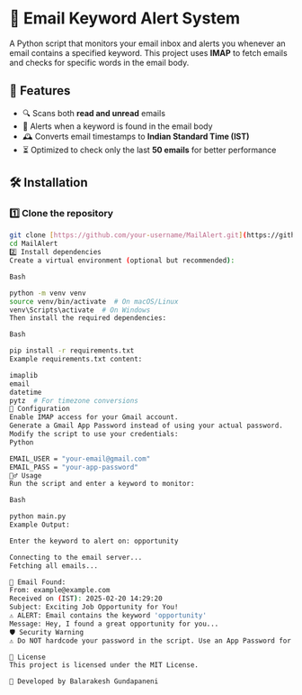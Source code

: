 # 📩 Email Keyword Alert System

A Python script that monitors your email inbox and alerts you whenever an email contains a specified keyword. This project uses **IMAP** to fetch emails and checks for specific words in the email body.

## 🚀 Features

- 🔍 Scans both **read and unread** emails
- 📌 Alerts when a keyword is found in the email body
- 🕰 Converts email timestamps to **Indian Standard Time (IST)**
- ⏳ Optimized to check only the last **50 emails** for better performance

## 🛠 Installation

### 1️⃣ Clone the repository

```sh
git clone [https://github.com/your-username/MailAlert.git](https://github.com/your-username/MailAlert.git)
cd MailAlert
2️⃣ Install dependencies
Create a virtual environment (optional but recommended):

Bash

python -m venv venv
source venv/bin/activate  # On macOS/Linux
venv\Scripts\activate  # On Windows
Then install the required dependencies:

Bash

pip install -r requirements.txt
Example requirements.txt content:

imaplib
email
datetime
pytz  # For timezone conversions
🔧 Configuration
Enable IMAP access for your Gmail account.
Generate a Gmail App Password instead of using your actual password.
Modify the script to use your credentials:
Python

EMAIL_USER = "your-email@gmail.com"
EMAIL_PASS = "your-app-password"
🏃‍♂️ Usage
Run the script and enter a keyword to monitor:

Bash

python main.py
Example Output:

Enter the keyword to alert on: opportunity

Connecting to the email server...
Fetching all emails...

📩 Email Found:
From: example@example.com
Received on (IST): 2025-02-20 14:29:20
Subject: Exciting Job Opportunity for You!
⚠️ ALERT: Email contains the keyword 'opportunity'
Message: Hey, I found a great opportunity for you...
🛡 Security Warning
⚠ Do NOT hardcode your password in the script. Use an App Password for better security.

📜 License
This project is licensed under the MIT License.

🔗 Developed by Balarakesh Gundapaneni
